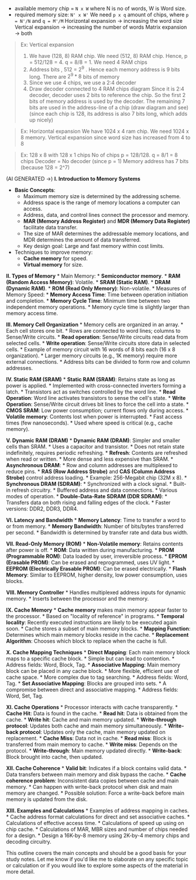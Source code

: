 - available memory chip = `N x W` where N is no of words, W is Word size.
- required memory size: `N' x W'`
We need `p x q` amount of chips, where `p = N'/N` and `q = M'/M`
Horizontal expansion -> increasing the word size
Vertical expansion -> increasing the number of words
Matrix expansion -> both
> Ex: Vertical expansion
> 1. We have (128, 8) RAM chip. We need (512, 8) RAM chip.
> Hence, p = 512/128 = 4. q = 8/8 = 1. We need 4 RAM chips
> 2. Address bits , 512 = $2^9$ . Hence each memory address is 9 bits long. There are $2^9 * 8$ bits of memory
>  3. Since we use 4 chips, we use a 2:4 decoder
>  4. Draw decoder connected to 4 RAM chips diagram
>  Since it is 2:4 decoder, decoder uses 2 bits to reference the chip. So the first 2 bits of memory address is used by the decoder. The remaining 7 bits are used in the address-line of a chip (draw diagram and see) (since each chip is 128, its address is also 7 bits long, which adds up nicely)

> Ex: Horizontal expansion
> We have 1024 x 4 ram chip. We need 1024 x 8 memory. 
> Vertical expansion since word size has increased from 4 to 8

> Ex: 128 x 8 with 128 x 1 chips
> No of chips p = 128/128. q = 8/1 = 8 chips
> Decoder = No decoder (since p = 1)
> Memory address has 7 bits (because 128 = 2^7)

(AI GENERATED ->)
**I. Introduction to Memory Systems**

- **Basic Concepts**:
    - Maximum memory size is determined by the addressing scheme.
    - Address space is the range of memory locations a computer can access.
    - Address, data, and control lines connect the processor and memory.
    - **MAR (Memory Address Register)** and **MDR (Memory Data Register)** facilitate data transfer.
    - The size of MAR determines the addressable memory locations, and MDR determines the amount of data transferred.
    - Key design goal: Large and fast memory within cost limits.
- Techniques to improve memory:
    - **Cache memory** for speed.
    - **Virtual memory** for size.

**II. Types of Memory** * Main Memory: * **Semiconductor memory**. * **RAM (Random Access Memory)**: Volatile. * **SRAM (Static RAM)**. * **DRAM (Dynamic RAM)**. * **ROM (Read Only Memory)**: Non-volatile. * Measures of Memory Speed: * **Memory Access Time**: Time between operation initiation and completion. * **Memory Cycle Time**: Minimum time between two independent memory operations. * Memory cycle time is slightly larger than memory access time.

**III. Memory Cell Organization** * Memory cells are organized in an array. * Each cell stores one bit. * Rows are connected to word lines; columns to Sense/Write circuits. * **Read operation**: Sense/Write circuits read data from selected cells. * **Write operation**: Sense/Write circuits store data in selected cells. * Example of memory circuit with 16 words of 8 bits each (16 x 8 organization). * Larger memory circuits (e.g., 1K memory) require more external connections. * Address bits can be divided to form row and column addresses.

**IV. Static RAM (SRAM)** * **Static RAM (SRAM)**: Retains state as long as power is applied. * Implemented with cross-connected inverters forming a latch. * Transistors act as switches controlled by the word line. * **Read Operation**: Word line activates transistors to sense the cell's state. * **Write Operation**: Sense/Write circuit drives bit lines to force the cell into a state. * **CMOS SRAM**: Low power consumption; current flows only during access. * **Volatile memory**: Contents lost when power is interrupted. * Fast access times (few nanoseconds). * Used where speed is critical (e.g., cache memory).

**V. Dynamic RAM (DRAM)** * **Dynamic RAM (DRAM)**: Simpler and smaller cells than SRAM. * Uses a capacitor and transistor. * Does not retain state indefinitely, requires periodic refreshing. * **Refresh**: Contents are refreshed when read or written. * More dense and less expensive than SRAM. * **Asynchronous DRAM**: * Row and column addresses are multiplexed to reduce pins. * **RAS (Row Address Strobe)** and **CAS (Column Address Strobe)** control address loading. * Example: 256-Megabit chip (32M x 8). * **Synchronous DRAM (SDRAM)**: * Synchronized with a clock signal. * Built-in refresh circuitry. * Buffered address and data connections. * Various modes of operation. * **Double-Data-Rate SDRAM (DDR SDRAM)**: * Transfers data on both rising and falling edges of the clock. * Faster versions: DDR2, DDR3, DDR4.

**VI. Latency and Bandwidth** * **Memory Latency**: Time to transfer a word to or from memory. * **Memory Bandwidth**: Number of bits/bytes transferred per second. * Bandwidth is determined by transfer rate and data bus width.

**VII. Read-Only Memory (ROM)** * **Non-Volatile memory**: Retains contents after power is off. * **ROM**: Data written during manufacturing. * **PROM (Programmable ROM)**: Data loaded by user, irreversible process. * **EPROM (Erasable PROM)**: Can be erased and reprogrammed, uses UV light. * **EEPROM (Electrically Erasable PROM)**: Can be erased electrically. * **Flash Memory**: Similar to EEPROM, higher density, low power consumption, uses blocks.

**VIII. Memory Controller** * Handles multiplexed address inputs for dynamic memory. * Inserts between the processor and the memory.

**IX. Cache Memory** * **Cache memory** makes main memory appear faster to the processor. * Based on "locality of reference" in programs. * **Temporal locality**: Recently executed instructions are likely to be executed again soon. * Cache stores a subset of main memory blocks. * **Mapping Function**: Determines which main memory blocks reside in the cache. * **Replacement Algorithm**: Chooses which block to replace when the cache is full.

**X. Cache Mapping Techniques** * **Direct Mapping**: Each main memory block maps to a specific cache block. * Simple but can lead to contention. * Address fields: Word, Block, Tag. * **Associative Mapping**: Main memory block can be placed in any cache block. * More flexible, efficient use of cache space. * More complex due to tag searching. * Address fields: Word, Tag. * **Set Associative Mapping**: Blocks are grouped into sets. * A compromise between direct and associative mapping. * Address fields: Word, Set, Tag.

**XI. Cache Operations** * Processor interacts with cache transparently. * **Cache Hit**: Data is found in the cache. * **Read hit**: Data is obtained from the cache. * **Write hit**: Cache and main memory updated. * **Write-through protocol**: Updates both cache and main memory simultaneously. * **Write-back protocol**: Updates only the cache, main memory updated on replacement. * **Cache Miss**: Data not in cache. * **Read miss**: Block is transferred from main memory to cache. * **Write miss**: Depends on the protocol. * **Write-through**: Main memory updated directly. * **Write-back**: Block brought into cache, then updated.

**XII. Cache Coherence** * **Valid bit**: Indicates if a block contains valid data. * Data transfers between main memory and disk bypass the cache. * **Cache coherence problem**: Inconsistent data copies between cache and main memory. * Can happen with write-back protocol when disk and main memory are changed. * Possible solution: Force a write-back before main memory is updated from the disk.

**XIII. Examples and Calculations** * Examples of address mapping in caches. * Cache address format calculations for direct and set associative caches. * Calculations of effective access time. * Calculations of speed up using on chip cache. * Calculations of MAR, MBR sizes and number of chips needed for a design. * Design a 16K-by-8 memory using 2K-by-4 memory chips and decoding circuitry.

This outline covers the main concepts and should be a good basis for your study notes. Let me know if you'd like me to elaborate on any specific topic or calculation or if you would like to explore some aspects of the material in more detail.